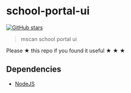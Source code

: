 # school-portal-ui

[![GitHub stars](https://img.shields.io/github/stars/clayrisser/school-portal-ui.svg?style=social&label=Stars)](https://github.com/clayrisser/school-portal-ui)

> mscan school portal ui

Please ★ this repo if you found it useful ★ ★ ★

## Dependencies

- [NodeJS](https://nodejs.org)
